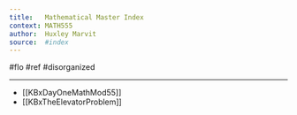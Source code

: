 ```yaml
---
title:   Mathematical Master Index
context: MATH555
author:  Huxley Marvit
source:  #index
---
```


#flo #ref #disorganized 

---

- [[KBxDayOneMathMod55]]
- [[KBxTheElevatorProblem]]